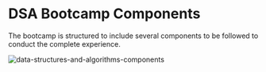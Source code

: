 # DSA Bootcamp Components
The bootcamp is structured to include several components to be followed to conduct the complete experience.


![data-structures-and-algorithms-components](https://github.com/SAFCSP-Team/data-structures-and-algorithms-bootcamp/assets/150258612/91275ad0-dcc0-46b8-9c5b-bbc1f2d840a2)
